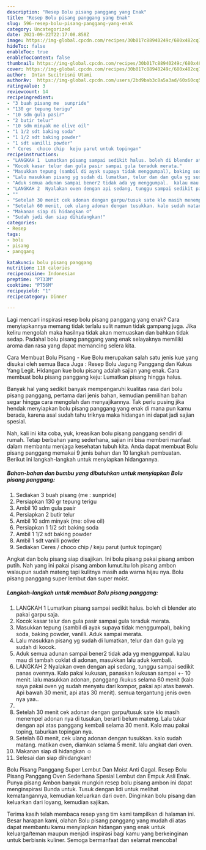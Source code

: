 ```yaml
---
description: "Resep Bolu pisang panggang yang Enak"
title: "Resep Bolu pisang panggang yang Enak"
slug: 596-resep-bolu-pisang-panggang-yang-enak
category: Uncategorized
date: 2021-09-22T22:17:08.858Z
image: https://img-global.cpcdn.com/recipes/30b017c88940249c/680x482cq70/bolu-pisang-panggang-foto-resep-utama.jpg
hideToc: false
enableToc: true
enableTocContent: false
thumbnail: https://img-global.cpcdn.com/recipes/30b017c88940249c/680x482cq70/bolu-pisang-panggang-foto-resep-utama.jpg
cover: https://img-global.cpcdn.com/recipes/30b017c88940249c/680x482cq70/bolu-pisang-panggang-foto-resep-utama.jpg
author:  Intan Sucitrisni Utami
authorAv:  https://img-global.cpcdn.com/users/2bd9bab3c8a5a3ad/60x60cq50/avatar.jpg
ratingvalue: 3
reviewcount: 14
recipeingredient:
- "3 buah pisang me  sunpride"
- "130 gr tepung terigu"
- "10 sdm gula pasir"
- "2 butir telur"
- "10 sdm minyak me olive oil"
- "1 1/2 sdt baking soda"
- "1 1/2 sdt baking powder"
- "1 sdt vanilli powder"
- " Ceres  choco chip  keju parut untuk topingan"
recipeinstructions:
- "LANGKAH 1  Lumatkan pisang sampai sedikit halus. boleh di blender ato pakai garpu saja."
- "Kocok kasar telur dan gula pasir sampai gula teraduk merata."
- "Masukkan tepung (sambil di ayak supaya tidak menggumpal), baking soda, baking powder, vanilli. Aduk sampai merata."
- "Lalu masukkan pisang yg sudah di lumatkan, telur dan dan gula yg sudah di kocok."
- "Aduk semua adunan sampai bener2 tidak ada yg menggumpal.  kalau mau di tambah coklat di adonan, masukkan lalu aduk kembali."
- "LANGKAH 2  Nyalakan oven dengan api sedang, tunggu sampai sedikit panas ovennya. Kalo pakai kukusan, panaskan kukusan sampai +- 10 menit.  lalu masukkan adonan, panggang /kukus selama 60 menit (kalo saya pakai oven yg sudah menyatu dari kompor, pakai api atas bawah. Api bawah 30 menit, api atas 30 menit). semua tergantung jenis oven nya yaa.."
- ""
- "Setelah 30 menit cek adonan dengan garpu/tusuk sate klo masih menempel adonan nya di tusukan, berarti belum mateng. Lalu tukar dengan api atas panggang kembali selama 30 menit. Kalo mau pakai toping, taburkan topingan nya."
- "Setelah 60 menit, cek ulang adonan dengan tusukkan. kalo sudah matang. matikan oven, diamkan selama 5 menit. lalu angkat dari oven."
- "Makanan siap di hidangkan ☺️"
- "Sudah jadi dan siap dihidangkan!"
categories:
- Resep
tags:
- bolu
- pisang
- panggang

katakunci: bolu pisang panggang 
nutrition: 118 calories
recipecuisine: Indonesian
preptime: "PT33M"
cooktime: "PT56M"
recipeyield: "1"
recipecategory: Dinner

---
```



Lagi mencari inspirasi resep bolu pisang panggang yang enak? Cara menyiapkannya memang tidak terlalu sulit namun tidak gampang juga. Jika keliru mengolah maka hasilnya tidak akan memuaskan dan bahkan tidak sedap. Padahal bolu pisang panggang yang enak selayaknya memiliki aroma dan rasa yang dapat memancing selera kita.


Cara Membuat Bolu Pisang - Kue Bolu merupakan salah satu jenis kue yang disukai oleh semua Baca Juga : Resep Bolu Jagung Panggang dan Kukus Yang Legit. Hidangan kue bolu pisang adalah sajian yang enak. Cara membuat bolu pisang panggang keju: Lumatkan pisang hingga halus.

Banyak hal yang sedikit banyak mempengaruhi kualitas rasa dari bolu pisang panggang, pertama dari jenis bahan, kemudian pemilihan bahan segar hingga cara mengolah dan menyajikannya. Tak perlu pusing jika hendak menyiapkan bolu pisang panggang yang enak di mana pun kamu berada, karena asal sudah tahu triknya maka hidangan ini dapat jadi sajian spesial.


Nah, kali ini kita coba, yuk, kreasikan bolu pisang panggang sendiri di rumah. Tetap berbahan yang sederhana, sajian ini bisa memberi manfaat dalam membantu menjaga kesehatan tubuh kita. Anda dapat membuat Bolu pisang panggang memakai 9 jenis bahan dan 10 langkah pembuatan. Berikut ini langkah-langkah untuk menyiapkan hidangannya.

<!--inarticleads1-->

##### Bahan-bahan dan bumbu yang dibutuhkan untuk menyiapkan Bolu pisang panggang:

1. Sediakan 3 buah pisang (me : sunpride)
1. Persiapkan 130 gr tepung terigu
1. Ambil 10 sdm gula pasir
1. Persiapkan 2 butir telur
1. Ambil 10 sdm minyak (me: olive oil)
1. Persiapkan 1 1/2 sdt baking soda
1. Ambil 1 1/2 sdt baking powder
1. Ambil 1 sdt vanilli powder
1. Sediakan  Ceres / choco chip / keju parut (untuk topingan)


Angkat dan bolu pisang siap disajikan. Ini bolu pisang pakai pisang ambon putih. Nah yang ini pakai pisang ambon lumut.itu loh pisang ambon walaupun sudah mateng tapi kulitnya masih ada warna hijau nya. Bolu pisang panggang super lembut dan super moist. 

<!--inarticleads2-->

##### Langkah-langkah untuk membuat Bolu pisang panggang:

1. LANGKAH 1  Lumatkan pisang sampai sedikit halus. boleh di blender ato pakai garpu saja.
1. Kocok kasar telur dan gula pasir sampai gula teraduk merata.
1. Masukkan tepung (sambil di ayak supaya tidak menggumpal), baking soda, baking powder, vanilli. Aduk sampai merata.
1. Lalu masukkan pisang yg sudah di lumatkan, telur dan dan gula yg sudah di kocok.
1. Aduk semua adunan sampai bener2 tidak ada yg menggumpal.  kalau mau di tambah coklat di adonan, masukkan lalu aduk kembali.
1. LANGKAH 2  Nyalakan oven dengan api sedang, tunggu sampai sedikit panas ovennya. Kalo pakai kukusan, panaskan kukusan sampai +- 10 menit.  lalu masukkan adonan, panggang /kukus selama 60 menit (kalo saya pakai oven yg sudah menyatu dari kompor, pakai api atas bawah. Api bawah 30 menit, api atas 30 menit). semua tergantung jenis oven nya yaa..
1. 
1. Setelah 30 menit cek adonan dengan garpu/tusuk sate klo masih menempel adonan nya di tusukan, berarti belum mateng. Lalu tukar dengan api atas panggang kembali selama 30 menit. Kalo mau pakai toping, taburkan topingan nya.
1. Setelah 60 menit, cek ulang adonan dengan tusukkan. kalo sudah matang. matikan oven, diamkan selama 5 menit. lalu angkat dari oven.
1. Makanan siap di hidangkan ☺️
1. Selesai dan siap dihidangkan!

Bolu Pisang Panggang Super Lembut Dan Moist Anti Gagal. Resep Bolu Pisang Panggang Oven Sederhana Spesial Lembut dan Empuk Asli Enak. Punya pisang Ambon banyak mungkin resep bolu pisang ambon ini dapat menginspirasi Bunda untuk. Tusuk dengan lidi untuk melihat kematangannya, kemudian keluarkan dari oven. Dinginkan bolu pisang dan keluarkan dari loyang, kemudian sajikan. 

Terima kasih telah membaca resep yang tim kami tampilkan di halaman ini. Besar harapan kami, olahan Bolu pisang panggang yang mudah di atas dapat membantu kamu menyiapkan hidangan yang enak untuk keluarga/teman maupun menjadi inspirasi bagi kamu yang berkeinginan untuk berbisnis kuliner. Semoga bermanfaat dan selamat mencoba!
